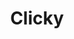 ---
blog: https://blog.clicky.com/
logohandle: clicky
sort: clicky
title: Clicky
twitter: https://x.com/clicky
website: https://clicky.com/
---